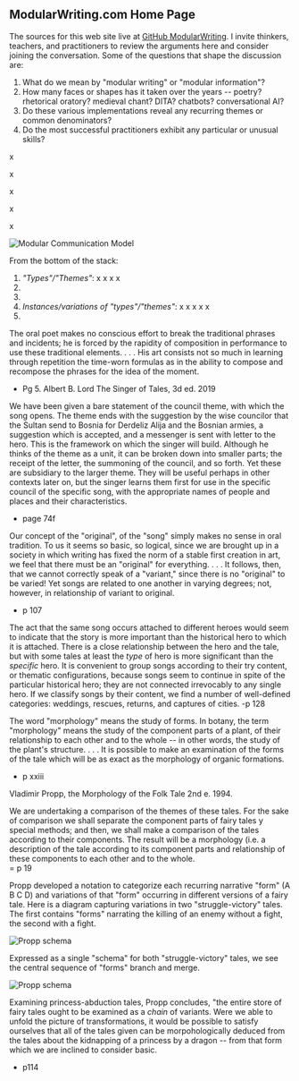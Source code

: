 ## ModularWriting.com Home Page ##

The sources for this web site live at [GitHub ModularWriting](https://github.com/StanDoherty/ModularWriting). I invite thinkers, teachers, and practitioners to review the arguments here and consider joining the conversation. Some of the questions that shape the discussion are:

1. What do we mean by "modular writing" or "modular information"?
2. How many faces or shapes has it taken over the years -- poetry? rhetorical oratory? medieval chant? DITA? chatbots? conversational AI?
3. Do these various implementations reveal any recurring themes or common denominators? 
4. Do the most successful practitioners exhibit any particular or unusual skills?

x

x

x

x

x


![Modular Communication Model](https://i.imgur.com/i1aEQVy.jpg)

From the bottom of the stack:

1. *"Types"/"Themes"*: x x x x
2. 
3. 
4. *Instances/variations of "types"/"themes"*: x x x x x
2.   








The oral poet makes no conscious effort to break the traditional phrases and incidents; he is forced by the rapidity of composition in performance to use these traditional elements. . . . His art consists not so much in learning through repetition the time-worn formulas as in the ability to compose and recompose the phrases for the idea of the moment.  
- Pg 5. Albert B. Lord The Singer of Tales, 3d ed. 2019

We have been given a bare statement of the council theme, with which the song opens. The theme ends with the suggestion by the wise councilor that the Sultan send to Bosnia for Derdeliz Alija and the Bosnian armies, a suggestion which is accepted, and a messenger is sent with  letter to the hero. This is the framework on which the singer will build. Although he thinks of the theme as a unit, it can be broken down into smaller parts; the receipt of the letter, the summoning of the council, and so forth. Yet these are subsidiary to the larger theme. They will be useful perhaps in other contexts later on, but the singer learns them first for use in the specific council of the specific song, with the appropriate names of people and places and their characteristics. 
- page 74f

Our concept of the "original", of the "song" simply makes no sense in oral tradition. To us it seems so basic, so logical, since we are brought up in a society in which writing has fixed the norm of a stable first creation in art, we feel that there must be an "original" for everything. . . . It follows, then, that we cannot correctly speak of a "variant," since there is no "original" to be varied! Yet songs are related to one another in varying degrees; not, however, in relationship of variant to original. 
- p 107

The act that the same song occurs attached to different heroes would seem to indicate that the story is more important than the historical hero to which it is attached. There is a close relationship between the hero and the tale, but with some tales at least the *type* of hero is more significant than the *specific* hero. It is convenient to group songs according to their try content, or thematic configurations, because songs seem to continue in spite of the particular historical hero; they are not connected irrevocably to any single hero. If we classify songs by their content, we find a number of well-defined categories: weddings, rescues, returns, and captures of cities.
-p 128

The word "morphology" means the study of forms. In botany, the term "morphology" means the study of the component parts of a plant, of their relationship to each other and to the whole -- in other words, the study of the plant's structure. . . . It is possible to make an examination of the forms of the tale which will be as exact as the morphology of organic formations.            
- p xxiii 

Vladimir Propp, the Morphology of the Folk Tale 2nd e. 1994.

We are undertaking a comparison of the themes of these tales. For the sake of comparison we shall separate the component parts of fairy tales y special methods; and then, we shall make a comparison of the tales according to their components. The result will be a morphology (i.e. a description of the tale according to its component parts  and relationship of these components to each other and to the whole.  
= p 19

Propp developed a notation to categorize each recurring narrative "form" (A B C D) and variations of that "form" occurring in different versions of a fairy tale. Here is a diagram capturing variations in two "struggle-victory" tales. The first contains "forms" narrating the killing of an enemy without a fight, the second with a fight. 

![Propp schema](https://i.imgur.com/xpIZXD9.jpg)

Expressed as a single "schema" for both "struggle-victory" tales, we see the central sequence of "forms" branch and merge.

![Propp schema](https://i.imgur.com/9SwdY7D.jpg)

Examining princess-abduction tales, Propp concludes, "the entire store of fairy tales ought to be examined as a *chain* of variants. Were we able to unfold the picture of transformations, it would be possible to satisfy ourselves that all of the tales given can be morpohologically deduced from the tales about the kidnapping of a princess by a dragon -- from that form which we are inclined to consider basic.
- p114  
 
